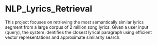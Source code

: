 # NLP_Lyrics_Retrieval
This project focuses on retrieving the most semantically similar lyrics segment from a large corpus of 2 million song lyrics. Given a user input (query), the system identifies the closest lyrical paragraph using efficient vector representations and approximate similarity search.
